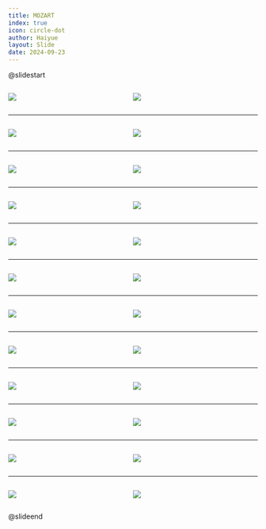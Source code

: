 ```yaml
---
title: MOZART
index: true
icon: circle-dot
author: Haiyue
layout: Slide
date: 2024-09-23
---
```

 
@slidestart

<div style="display:flex">
<div style="flex:1">

![](https://raw.githubusercontent.com/yclord/reading/refs/heads/master/english/Level-R/MOZART/001.webp)
</div>
<div style="flex:1">

![](https://raw.githubusercontent.com/yclord/reading/refs/heads/master/english/Level-R/MOZART/002.webp)
</div>
</div>

---

<div style="display:flex">
<div style="flex:1">

![](https://raw.githubusercontent.com/yclord/reading/refs/heads/master/english/Level-R/MOZART/003.webp)
</div>
<div style="flex:1">

![](https://raw.githubusercontent.com/yclord/reading/refs/heads/master/english/Level-R/MOZART/004.webp)
</div>
</div>

---

<div style="display:flex">
<div style="flex:1">

![](https://raw.githubusercontent.com/yclord/reading/refs/heads/master/english/Level-R/MOZART/005.webp)
</div>
<div style="flex:1">

![](https://raw.githubusercontent.com/yclord/reading/refs/heads/master/english/Level-R/MOZART/006.webp)
</div>
</div>

---

<div style="display:flex">
<div style="flex:1">

![](https://raw.githubusercontent.com/yclord/reading/refs/heads/master/english/Level-R/MOZART/007.webp)
</div>
<div style="flex:1">

![](https://raw.githubusercontent.com/yclord/reading/refs/heads/master/english/Level-R/MOZART/008.webp)
</div>
</div>

---

<div style="display:flex">
<div style="flex:1">

![](https://raw.githubusercontent.com/yclord/reading/refs/heads/master/english/Level-R/MOZART/009.webp)
</div>
<div style="flex:1">

![](https://raw.githubusercontent.com/yclord/reading/refs/heads/master/english/Level-R/MOZART/010.webp)
</div>
</div>

---

<div style="display:flex">
<div style="flex:1">

![](https://raw.githubusercontent.com/yclord/reading/refs/heads/master/english/Level-R/MOZART/011.webp)
</div>
<div style="flex:1">

![](https://raw.githubusercontent.com/yclord/reading/refs/heads/master/english/Level-R/MOZART/012.webp)
</div>
</div>

---

<div style="display:flex">
<div style="flex:1">

![](https://raw.githubusercontent.com/yclord/reading/refs/heads/master/english/Level-R/MOZART/013.webp)
</div>
<div style="flex:1">

![](https://raw.githubusercontent.com/yclord/reading/refs/heads/master/english/Level-R/MOZART/014.webp)
</div>
</div>

---

<div style="display:flex">
<div style="flex:1">

![](https://raw.githubusercontent.com/yclord/reading/refs/heads/master/english/Level-R/MOZART/015.webp)
</div>
<div style="flex:1">

![](https://raw.githubusercontent.com/yclord/reading/refs/heads/master/english/Level-R/MOZART/016.webp)
</div>
</div>

---

<div style="display:flex">
<div style="flex:1">

![](https://raw.githubusercontent.com/yclord/reading/refs/heads/master/english/Level-R/MOZART/017.webp)
</div>
<div style="flex:1">

![](https://raw.githubusercontent.com/yclord/reading/refs/heads/master/english/Level-R/MOZART/018.webp)
</div>
</div>

---

<div style="display:flex">
<div style="flex:1">

![](https://raw.githubusercontent.com/yclord/reading/refs/heads/master/english/Level-R/MOZART/019.webp)
</div>
<div style="flex:1">

![](https://raw.githubusercontent.com/yclord/reading/refs/heads/master/english/Level-R/MOZART/020.webp)
</div>
</div>

---

<div style="display:flex">
<div style="flex:1">

![](https://raw.githubusercontent.com/yclord/reading/refs/heads/master/english/Level-R/MOZART/021.webp)
</div>
<div style="flex:1">

![](https://raw.githubusercontent.com/yclord/reading/refs/heads/master/english/Level-R/MOZART/022.webp)
</div>
</div>

---

<div style="display:flex">
<div style="flex:1">

![](https://raw.githubusercontent.com/yclord/reading/refs/heads/master/english/Level-R/MOZART/023.webp)
</div>
<div style="flex:1">

![](https://raw.githubusercontent.com/yclord/reading/refs/heads/master/english/Level-R/MOZART/024.webp)
</div>
</div>

@slideend